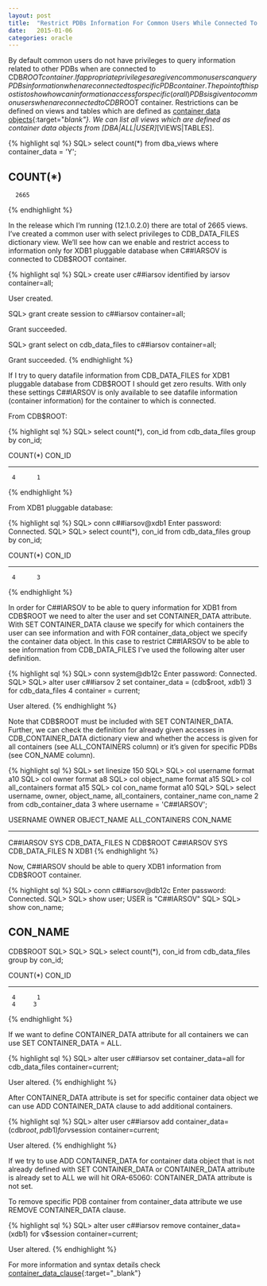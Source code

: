 ```yaml
---
layout: post
title:  "Restrict PDBs Information For Common Users While Connected To Root"
date:   2015-01-06
categories: oracle
---
```


By default common users do not have privileges to query information related to other PDBs when are connected to CDB$ROOT container. If appropriate privileges are given common users can query PDBs information when are connected to specific PDB container.
The point of this post is to show how can information access for specific (or all) PDBs is given to common users when are connected to CDB$ROOT container. Restrictions can be defined on views and tables which are defined as [container data objects](http://docs.oracle.com/database/121/CNCPT/glossary.htm#CNCPT89415){:target="_blank"}. We can list all views which are defined as container data objects from [DBA|ALL|USER]_[VIEWS|TABLES].

{% highlight sql %}
SQL> select count(*) from dba_views where container_data = 'Y';

  COUNT(*)
----------
      2665
{% endhighlight %}

In the release which I’m running (12.1.0.2.0) there are total of 2665 views.
I’ve created a common user with select privileges to CDB_DATA_FILES dictionary view. We’ll see how can we enable and restrict access to information only for XDB1 pluggable database when C##IARSOV is connected to CDB$ROOT container.

{% highlight sql %}
SQL> create user c##iarsov identified by iarsov container=all;

User created.

SQL> grant create session to c##iarsov container=all;

Grant succeeded.

SQL> grant select on cdb_data_files to c##iarsov container=all;

Grant succeeded.
{% endhighlight %}

If I try to query datafile information from CDB_DATA_FILES for XDB1 pluggable database from CDB$ROOT I should get zero results.
With only these settings C##IARSOV is only available to see datafile information (container information) for the container to which is connected.

From CDB$ROOT:

{% highlight sql %}
SQL> select count(*), con_id from cdb_data_files group by con_id;

  COUNT(*)     CON_ID
---------- ----------
     4      1
{% endhighlight %}

From XDB1 pluggable database:

{% highlight sql %}
SQL> conn c##iarsov@xdb1
Enter password: 
Connected.
SQL> 
SQL> select count(*), con_id from cdb_data_files group by con_id;

  COUNT(*)     CON_ID
---------- ----------
     4      3
{% endhighlight %}

In order for C##IARSOV to be able to query information for XDB1 from CDB$ROOT we need to alter the user and set CONTAINER_DATA attribute. With SET CONTAINER_DATA clause we specify for which containers the user can see information and with FOR container_data_object we specify the container data object. In this case to restrict C##IARSOV to be able to see information from CDB_DATA_FILES I’ve used the following alter user definition.

{% highlight sql %}
SQL> conn system@db12c
Enter password: 
Connected.
SQL> 
SQL> alter user c##iarsov
  2  set container_data = (cdb$root, xdb1)
  3  for cdb_data_files
  4  container = current;

User altered.
{% endhighlight %}

Note that CDB$ROOT must be included with SET CONTAINER_DATA.
Further, we can check the definition for already given accesses in CDB_CONTAINER_DATA dictionary view and whether the access is given for all containers (see ALL_CONTAINERS column) or it’s given for specific PDBs (see CON_NAME column).

{% highlight sql %}
SQL> set linesize 150
SQL> 
SQL> col username format a10
SQL> col owner format a8
SQL> col object_name format a15
SQL> col all_containers format a15
SQL> col con_name format a10
SQL> 
SQL> select username, owner, object_name, all_containers, container_name con_name
  2  from cdb_container_data
  3  where username = 'C##IARSOV';

USERNAME   OWNER    OBJECT_NAME     ALL_CONTAINERS  CON_NAME
---------- -------- --------------- --------------- ----------
C##IARSOV  SYS      CDB_DATA_FILES  N          CDB$ROOT
C##IARSOV  SYS      CDB_DATA_FILES  N          XDB1
{% endhighlight %}

Now, C##IARSOV should be able to query XDB1 information from CDB$ROOT container.

{% highlight sql %}
SQL> conn c##iarsov@db12c
Enter password: 
Connected.
SQL> 
SQL> show user;
USER is "C##IARSOV"
SQL> 
SQL> show con_name;

CON_NAME
------------------------------
CDB$ROOT
SQL> 
SQL> 
SQL> select count(*), con_id from cdb_data_files group by con_id;

  COUNT(*)     CON_ID
---------- ----------
     4      1
     4     3
{% endhighlight %}

If we want to define CONTAINER_DATA attribute for all containers we can use SET CONTAINER_DATA = ALL.

{% highlight sql %}
SQL> alter user c##iarsov set container_data=all for cdb_data_files container=current;

User altered.
{% endhighlight %}

After CONTAINER_DATA attribute is set for specific container data object we can use ADD CONTAINER_DATA clause to add additional containers.

{% highlight sql %}
SQL> alter user c##iarsov add container_data=(cdb$root,pdb1) for v$session container=current;

User altered.
{% endhighlight %}

If we try to use ADD CONTAINER_DATA for container data object that is not already defined with SET CONTAINER_DATA or CONTAINER_DATA attribute is already set to ALL we will hit ORA-65060: CONTAINER_DATA attribute is not set.

To remove specific PDB container from container_data attribute we use REMOVE CONTAINER_DATA clause.

{% highlight sql %}
SQL> alter user c##iarsov remove container_data=(xdb1) for v$session container=current;

User altered.
{% endhighlight %}

For more information and syntax details check [container_data_clause](http://docs.oracle.com/database/121/SQLRF/statements_4003.htm#BABFIGJH){:target="_blank"}
